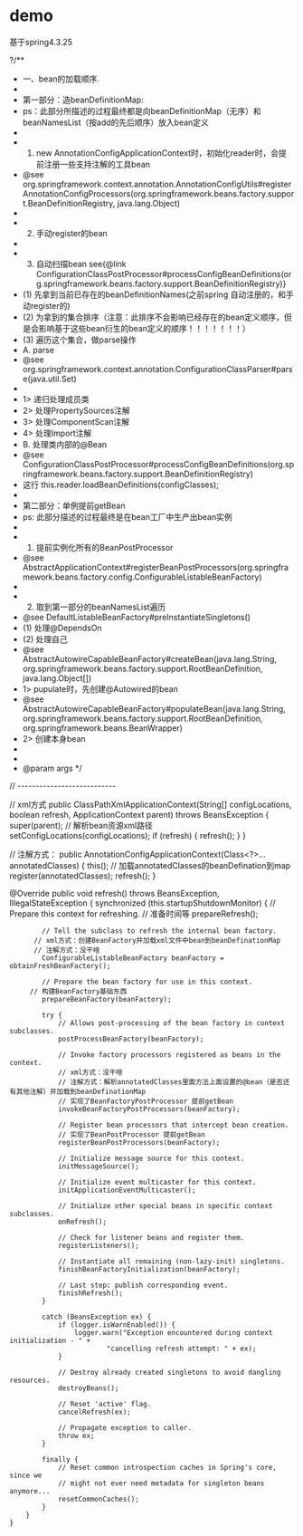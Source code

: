 # demo
基于spring4.3.25

?/**
  * 一、bean的加载顺序.
  *
  * 第一部分：造beanDefinitionMap:
  *  ps：此部分所描述的过程最终都是向beanDefinitionMap（无序）和beanNamesList（按add的先后顺序）放入bean定义
  *
  * 1. new AnnotationConfigApplicationContext时，初始化reader时，会提前注册一些支持注解的工具bean
  * @see org.springframework.context.annotation.AnnotationConfigUtils#registerAnnotationConfigProcessors(org.springframework.beans.factory.support.BeanDefinitionRegistry, java.lang.Object)
  *
  * 2. 手动register的bean
  *
  * 3. 自动扫描bean see{@link ConfigurationClassPostProcessor#processConfigBeanDefinitions(org.springframework.beans.factory.support.BeanDefinitionRegistry)}
  * (1) 先拿到当前已存在的beanDefinitionNames(之前spring 自动注册的，和手动register的)
  * (2) 为拿到的集合排序（注意：此排序不会影响已经存在的bean定义顺序，但是会影响基于这些bean衍生的bean定义的顺序！！！！！！！）
  * (3) 遍历这个集合，做parse操作
  *  A. parse
  *  @see org.springframework.context.annotation.ConfigurationClassParser#parse(java.util.Set)
  *
  *  1> 递归处理成员类
  *  2> 处理PropertySources注解
  *  3> 处理ComponentScan注解
  *  4> 处理Import注解
  *  B. 处理类内部的@Bean
  *  @see ConfigurationClassPostProcessor#processConfigBeanDefinitions(org.springframework.beans.factory.support.BeanDefinitionRegistry)
  *  这行 this.reader.loadBeanDefinitions(configClasses);
  *
  * 第二部分：单例提前getBean
  *  ps: 此部分描述的过程最终是在bean工厂中生产出bean实例
  *
  * 1. 提前实例化所有的BeanPostProcessor
  *  @see AbstractApplicationContext#registerBeanPostProcessors(org.springframework.beans.factory.config.ConfigurableListableBeanFactory)
  *
  * 2. 取到第一部分的beanNamesList遍历
  * @see DefaultListableBeanFactory#preInstantiateSingletons()
  * (1) 处理@DependsOn
  * (2) 处理自己
  *  @see AbstractAutowireCapableBeanFactory#createBean(java.lang.String, org.springframework.beans.factory.support.RootBeanDefinition, java.lang.Object[])
  *   1> pupulate时，先创建@Autowired的bean
  *   @see AbstractAutowireCapableBeanFactory#populateBean(java.lang.String, org.springframework.beans.factory.support.RootBeanDefinition, org.springframework.beans.BeanWrapper)
  *   2> 创建本身bean
  *
  *
  * @param args
  */

// ---------------------------

// xml方式
public ClassPathXmlApplicationContext(String[] configLocations, boolean refresh, ApplicationContext parent)
			throws BeansException {
		super(parent);
		// 解析bean资源xml路径
		setConfigLocations(configLocations);
		if (refresh) {
			refresh();
		}
	}

// 注解方式：
public AnnotationConfigApplicationContext(Class<?>... annotatedClasses) {
		this();
		// 加载annotatedClasses的beanDefination到map
		register(annotatedClasses);
		refresh();
	}


@Override
	public void refresh() throws BeansException, IllegalStateException {
		synchronized (this.startupShutdownMonitor) {
			// Prepare this context for refreshing.
			// 准备时间等
			prepareRefresh();

			// Tell the subclass to refresh the internal bean factory.
		  // xml方式：创建BeanFactory并加载xml文件中bean到beanDefinationMap
		  // 注解方式：没干啥
			ConfigurableListableBeanFactory beanFactory = obtainFreshBeanFactory();

			// Prepare the bean factory for use in this context.
		 // 构建BeanFactory基础东西
 			prepareBeanFactory(beanFactory);

			try {
				// Allows post-processing of the bean factory in context subclasses.
				postProcessBeanFactory(beanFactory);

				// Invoke factory processors registered as beans in the context.
				// xml方式：没干啥
		        // 注解方式：解析annotatedClasses里面方法上面设置的@bean（是否还有其他注解）并加载到beanDefinationMap
		        // 实现了BeanFactoryPostProcessor 提前getBean
				invokeBeanFactoryPostProcessors(beanFactory);

				// Register bean processors that intercept bean creation.
				// 实现了BeanPostProcessor 提前getBean
				registerBeanPostProcessors(beanFactory);

				// Initialize message source for this context.
				initMessageSource();

				// Initialize event multicaster for this context.
				initApplicationEventMulticaster();

				// Initialize other special beans in specific context subclasses.
				onRefresh();

				// Check for listener beans and register them.
				registerListeners();

				// Instantiate all remaining (non-lazy-init) singletons.
				finishBeanFactoryInitialization(beanFactory);

				// Last step: publish corresponding event.
				finishRefresh();
			}

			catch (BeansException ex) {
				if (logger.isWarnEnabled()) {
					logger.warn("Exception encountered during context initialization - " +
							"cancelling refresh attempt: " + ex);
				}

				// Destroy already created singletons to avoid dangling resources.
				destroyBeans();

				// Reset 'active' flag.
				cancelRefresh(ex);

				// Propagate exception to caller.
				throw ex;
			}

			finally {
				// Reset common introspection caches in Spring's core, since we
				// might not ever need metadata for singleton beans anymore...
				resetCommonCaches();
			}
		}
	}
	
	